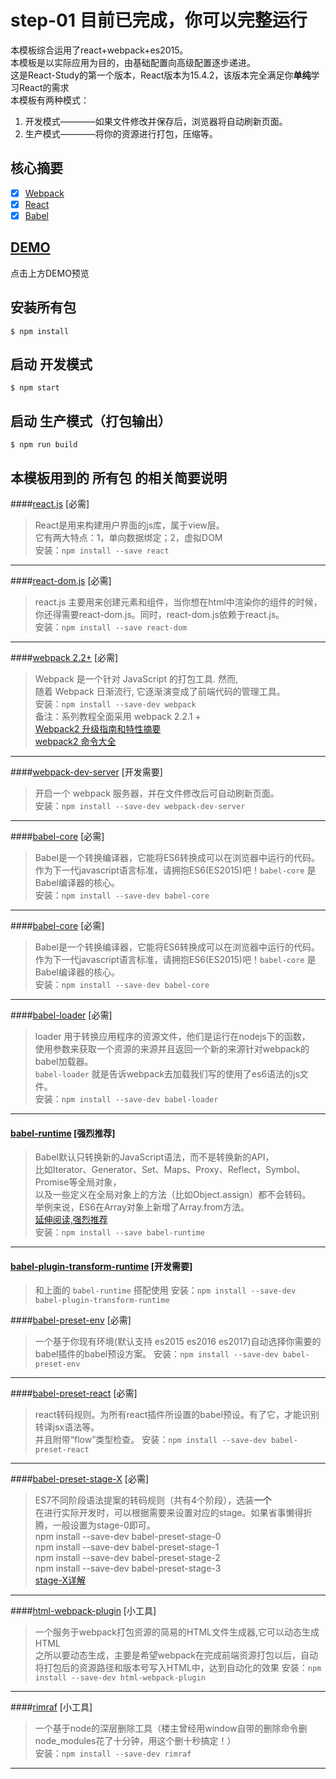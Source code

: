 # step-01 目前已完成，你可以完整运行

本模板综合运用了react+webpack+es2015。  
本模板是以实际应用为目的，由基础配置向高级配置逐步递进。  
这是React-Study的第一个版本，React版本为15.4.2，该版本完全满足你**单纯**学习React的需求  
本模板有两种模式：  

1. 开发模式————如果文件修改并保存后，浏览器将自动刷新页面。
1. 生产模式————将你的资源进行打包，压缩等。

## 核心摘要

- [x] [Webpack](https://webpack.github.io)
- [x] [React](https://facebook.github.io/react/)
- [x] [Babel](https://babeljs.io/)

## [DEMO](https://raw.githubusercontent.com/minooo/test/master/react-study-01.gif)
点击上方DEMO预览

## 安装所有包

```
$ npm install
```

## 启动 开发模式

```
$ npm start
```

## 启动 生产模式（打包输出）

```
$ npm run build
```

## 本模板用到的 __所有包__ 的相关简要说明

####[react.js](https://facebook.github.io/react/index.html) [必需]
> React是用来构建用户界面的js库，属于view层。  
  它有两大特点：1，单向数据绑定；2，虚拟DOM  
  安装：`npm install --save react`

---

####[react-dom.js](https://npm.taobao.org/package/react-dom) [必需]
> react.js 主要用来创建元素和组件，当你想在html中渲染你的组件的时候，  
你还得需要react-dom.js。同时，react-dom.js依赖于react.js。  
安装：`npm install --save react-dom`

---

####[webpack 2.2+](https://webpack.js.org/) [必需]
> Webpack 是一个针对 JavaScript 的打包工具. 然而,   
随着 Webpack 日渐流行, 它逐渐演变成了前端代码的管理工具。  
安装：`npm install --save-dev webpack`  
备注：系列教程全面采用 webpack 2.2.1 +  
[Webpack2 升级指南和特性摘要](https://segmentfault.com/a/1190000008181955)  
[webpack2 命令大全](https://webpack.js.org/api/cli/)

---

####[webpack-dev-server](https://github.com/webpack/webpack-dev-server) [开发需要]
> 开启一个 webpack 服务器，并在文件修改后可自动刷新页面。  
安装：`npm install --save-dev webpack-dev-server`  

---

####[babel-core](https://npm.taobao.org/package/babel-core) [必需]  
> Babel是一个转换编译器，它能将ES6转换成可以在浏览器中运行的代码。  
作为下一代javascript语言标准，请拥抱ES6(ES2015)吧！`babel-core` 是Babel编译器的核心。  
安装：`npm install --save-dev babel-core`

---

####[babel-core](https://npm.taobao.org/package/babel-core) [必需]  
> Babel是一个转换编译器，它能将ES6转换成可以在浏览器中运行的代码。  
作为下一代javascript语言标准，请拥抱ES6(ES2015)吧！`babel-core` 是Babel编译器的核心。  
安装：`npm install --save-dev babel-core`

---

####[babel-loader](https://npm.taobao.org/package/babel-loader) [必需]  
> loader 用于转换应用程序的资源文件，他们是运行在nodejs下的函数，  
使用参数来获取一个资源的来源并且返回一个新的来源针对webpack的babel加载器。  
`babel-loader` 就是告诉webpack去加载我们写的使用了es6语法的js文件。  
安装：`npm install --save-dev babel-loader`

---

#### [babel-runtime](http://babeljs.io/docs/plugins/transform-runtime/#why) [强烈推荐]
> Babel默认只转换新的JavaScript语法，而不是转换新的API，  
比如Iterator、Generator、Set、Maps、Proxy、Reflect，Symbol、Promise等全局对象，  
以及一些定义在全局对象上的方法（比如Object.assign）都不会转码。  
举例来说，ES6在Array对象上新增了Array.from方法。  
[延伸阅读,强烈推荐](https://segmentfault.com/a/1190000006930013?utm_source=tuicool&utm_medium=referral)  
安装：`npm install --save babel-runtime`

---

#### [babel-plugin-transform-runtime](http://babeljs.io/docs/plugins/transform-runtime/#why) [开发需要]
> 和上面的 `babel-runtime` 搭配使用
安装：`npm install --save-dev babel-plugin-transform-runtime`

####[babel-preset-env](https://babeljs.io/docs/plugins/preset-env/#options) [必需]  
> 一个基于你现有环境(默认支持 es2015 es2016 es2017)自动选择你需要的babel插件的babel预设方案。
安装：`npm install --save-dev babel-preset-env`

---

####[babel-preset-react](https://github.com/babel/babel) [必需]  
> react转码规则。为所有react插件所设置的babel预设。有了它，才能识别转译jsx语法等。  
  并且附带“flow”类型检查。
安装：`npm install --save-dev babel-preset-react`

---

####[babel-preset-stage-X](https://npm.taobao.org/package/babel-preset-stage-0) [必需]  
> ES7不同阶段语法提案的转码规则（共有4个阶段），选装**一个**  
在进行实际开发时，可以根据需要来设置对应的stage。如果省事懒得折腾，一般设置为stage-0即可。  
npm install --save-dev babel-preset-stage-0  
npm install --save-dev babel-preset-stage-1  
npm install --save-dev babel-preset-stage-2  
npm install --save-dev babel-preset-stage-3  
[stage-X详解](http://www.cnblogs.com/flyingzl/p/5501247.html)

---

####[html-webpack-plugin](https://npm.taobao.org/package/html-webpack-plugin) [小工具]  
> 一个服务于webpack打包资源的简易的HTML文件生成器,它可以动态生成HTML  
之所以要动态生成，主要是希望webpack在完成前端资源打包以后，自动将打包后的资源路径和版本号写入HTML中，达到自动化的效果
安装：`npm install --save-dev html-webpack-plugin`  

---

####[rimraf](https://npm.taobao.org/package/rimraf) [小工具]
> 一个基于node的深层删除工具（楼主曾经用window自带的删除命令删node_modules花了十分钟，用这个删十秒搞定！）  
安装：`npm install --save-dev rimraf`

---


